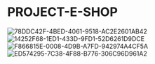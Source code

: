 # PROJECT-E-SHOP



![78DDC42F-4BED-4061-9518-AC2E2601AB42](https://github.com/corinahincu/PROJECT-E-SHOP/assets/117738625/2fc99595-e13f-4e54-87f7-4faba7ede7cd)
![14252F68-1ED1-433D-9FD1-52D6261D9DCE](https://github.com/corinahincu/PROJECT-E-SHOP/assets/117738625/35e88087-9e1d-4ce4-a0c5-e4c1fc2109f3)
![F866815E-0008-4D9B-A7FD-942974A4CF5A](https://github.com/corinahincu/PROJECT-E-SHOP/assets/117738625/46b5b67f-140f-489d-bfea-310eb7c0919f)
![ED574295-7C38-4F88-B776-306C96D961A2](https://github.com/corinahincu/PROJECT-E-SHOP/assets/117738625/0940f337-142f-4432-81c9-8bbad18b6b86)
